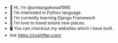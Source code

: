 - 👋 Hi, I’m @omkargaikwad1995
- 👀 I’m interested in Python language. 
- 🌱 I’m currently learning Django Framework
- 💞️ I’m love to travel exlore new places.
- 🖥️ You can checkout my websites which i have built.
- link  https://coshifter.com/

<!---
omkargaikwad1995/omkargaikwad1995 is a ✨ special ✨ repository because its `README.md` (this file) appears on your GitHub profile.
You can click the Preview link to take a look at your changes.
--->
